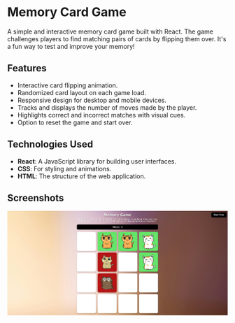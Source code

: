 # Memory Card Game
A simple and interactive memory card game built with React. The game challenges players to find matching pairs of cards by flipping them over. It's a fun way to test and improve your memory!

## Features
- Interactive card flipping animation.
- Randomized card layout on each game load.
- Responsive design for desktop and mobile devices.
- Tracks and displays the number of moves made by the player.
- Highlights correct and incorrect matches with visual cues.
- Option to reset the game and start over.

## Technologies Used
- **React**: A JavaScript library for building user interfaces.
- **CSS**: For styling and animations.
- **HTML**: The structure of the web application.

## Screenshots

![Game Screenshot](/public/assets/screenshot.png)

